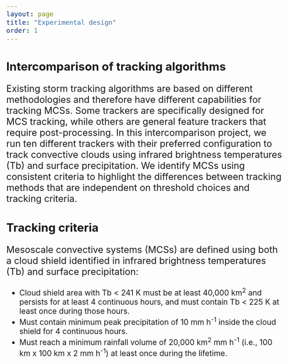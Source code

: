 ```yaml
---
layout: page
title: "Experimental design"
order: 1
---
```


<style>
  /* Increase font size for this page only */
  body {
    font-size: 21px; /* Adjust this value as needed */
  }

  /* Optionally, target specific elements */
  h1 {
    font-size: 2.5em;
  }

  p {
    font-size: 1.2em;
  }
</style>


## Intercomparison of tracking algorithms

Existing storm tracking algorithms are based on different methodologies and therefore have different capabilities for tracking MCSs. Some trackers are specifically designed for MCS tracking, while others are general feature trackers that require post-processing. In this intercomparison project, we run ten different trackers with their preferred configuration to track convective clouds using infrared brightness temperatures (Tb) and surface precipitation. We identify MCSs using consistent criteria to highlight the differences between tracking methods that are independent on threshold choices and tracking criteria.


## Tracking criteria

Mesoscale convective systems (MCSs) are defined using both a cloud shield identified in infrared brightness temperatures (Tb) and surface precipitation:

- Cloud shield area with Tb < 241 K must be at least 40,000 km<sup>2</sup> and persists for at least 4 continuous hours, and must contain Tb < 225 K at least once during those hours.
- Must contain minimum peak precipitation of 10 mm h<sup>-1</sup> inside the cloud shield for 4 continuous hours.
- Must reach a minimum rainfall volume of 20,000 km<sup>2</sup> mm h<sup>-1</sup> (i.e., 100 km x 100 km x 2 mm h<sup>-1</sup>) at least once during the lifetime.

